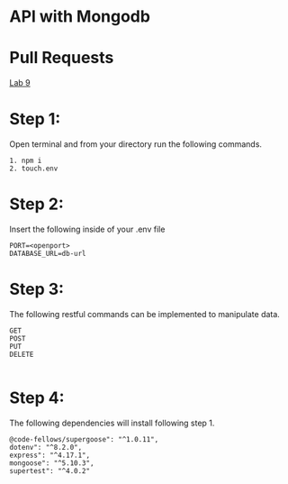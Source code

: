 # API with Mongodb

# Pull Requests
[Lab 9](https://github.com/jonnyleealas/api-server/pull/8)


# Step 1:
Open terminal and from your directory run the following commands.
```
1. npm i
2. touch.env
```
# Step 2:
Insert the following inside of your .env file
```
PORT=<openport>
DATABASE_URL=db-url

```
# Step 3:
The following restful commands can be implemented to manipulate data.
```
GET
POST
PUT
DELETE


```

# Step 4: 
The following dependencies will install following step 1.
```
@code-fellows/supergoose": "^1.0.11",
dotenv": "^8.2.0",
express": "^4.17.1",
mongoose": "^5.10.3",
supertest": "^4.0.2"

```





